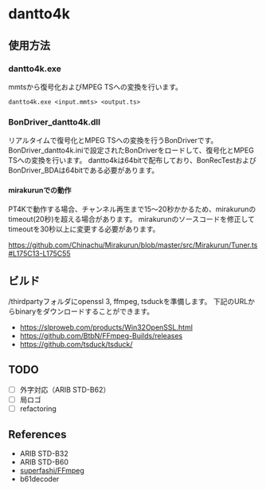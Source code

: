 # dantto4k

## 使用方法

### dantto4k.exe
mmtsから復号化およびMPEG TSへの変換を行います。
```
dantto4k.exe <input.mmts> <output.ts>
```

### BonDriver_dantto4k.dll
リアルタイムで復号化とMPEG TSへの変換を行うBonDriverです。
BonDriver_dantto4k.iniで設定されたBonDriverをロードして、復号化とMPEG TSへの変換を行います。
dantto4kは64bitで配布しており、BonRecTestおよびBonDriver_BDAは64bitである必要があります。

#### mirakurunでの動作
PT4Kで動作する場合、チャンネル再生まで15～20秒かかるため、mirakurunのtimeout(20秒)を超える場合があります。
mirakurunのソースコードを修正してtimeoutを30秒以上に変更する必要があります。

https://github.com/Chinachu/Mirakurun/blob/master/src/Mirakurun/Tuner.ts#L175C13-L175C55

## ビルド
/thirdpartyフォルダにopenssl 3, ffmpeg, tsduckを準備します。
下記のURLからbinaryをダウンロードすることができます。

- https://slproweb.com/products/Win32OpenSSL.html
- https://github.com/BtbN/FFmpeg-Builds/releases
- https://github.com/tsduck/tsduck/

## TODO
- [ ] 外字対応（ARIB STD-B62）
- [ ] 局ロゴ
- [ ] refactoring

## References
- ARIB STD-B32
- ARIB STD-B60
- [superfashi/FFmpeg](https://github.com/superfashi/FFmpeg)
- b61decoder